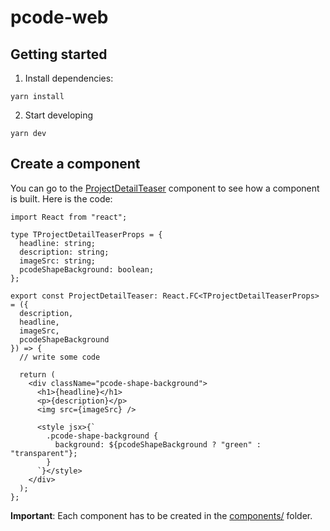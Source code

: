 # pcode-web

## Getting started
1. Install dependencies:
```
yarn install
```

2. Start developing
```
yarn dev
```

## Create a component
You can go to the [ProjectDetailTeaser](components/ProjectDetailTeaser.tsx) component to see how a component is built. Here is the code:
```
import React from "react";

type TProjectDetailTeaserProps = {
  headline: string;
  description: string;
  imageSrc: string;
  pcodeShapeBackground: boolean;
};

export const ProjectDetailTeaser: React.FC<TProjectDetailTeaserProps> = ({
  description,
  headline,
  imageSrc,
  pcodeShapeBackground
}) => {
  // write some code

  return (
    <div className="pcode-shape-background">
      <h1>{headline}</h1>
      <p>{description}</p>
      <img src={imageSrc} />

      <style jsx>{`
        .pcode-shape-background {
          background: ${pcodeShapeBackground ? "green" : "transparent"};
        }
      `}</style>
    </div>
  );
};

```
**Important**: Each component has to be created in the [components/](components/) folder.
